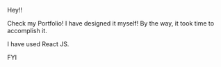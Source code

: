 Hey!! 

Check my Portfolio! I have designed it myself! By the way, it took time to accomplish it. 

I have used React JS. 

FYI
